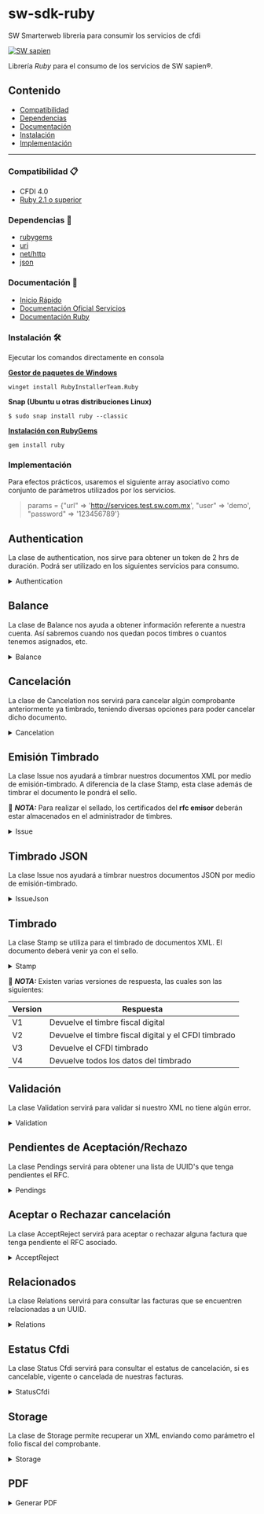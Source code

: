 # sw-sdk-ruby
SW Smarterweb libreria para consumir los servicios de cfdi

[![SW sapien](https://dka575ofm4ao0.cloudfront.net/pages-transactional_logos/retina/68712/SW_smarter-Servicios_web.png)](http://sw.com.mx/)

Librería *Ruby* para el consumo de los servicios de SW sapien®.

## Contenido 

- [Compatibilidad](#Compatibilidad)
- [Dependencias](#Dependencias)
- [Documentación](#Documentación)
- [Instalación](#Instalación)
- [Implementación](#Implementación)
---

### Compatibilidad :clipboard:
- CFDI 4.0
- [Ruby 2.1 o superior](https://www.ruby-lang.org/en/downloads/releases/)

### Dependencias :toolbox:
- [rubygems](https://guides.rubygems.org/)
- [uri](https://rubygems.org/gems/uri-handler/versions/1.0.2)
- [net/http](https://rubygems.org/gems/net-http-persistent/versions/3.0.0)
- [json](https://ruby-doc.org/core-3.1.2/JSON.html)


### Documentación :open_file_folder:
* [Inicio Rápido](https://developers.sw.com.mx/knowledge-base/conoce-el-proceso-de-integracion-en-solo-7-pasos/)
* [Documentación Oficial Servicios](http://developers.sw.com.mx)
* [Documentación Ruby](https://www.ruby-lang.org/en/documentation/)


### Instalación :hammer_and_wrench:

Ejecutar los comandos directamente en consola

**[Gestor de paquetes de Windows](https://github.com/microsoft/winget-cli)**
```shell
winget install RubyInstallerTeam.Ruby
```
**Snap (Ubuntu u otras distribuciones Linux)**
 ```shell
$ sudo snap install ruby --classic
```

**[Instalación con RubyGems](https://rubygems.org/)**


 ```shell
 gem install ruby
```

### Implementación

Para efectos prácticos, usaremos el siguiente array asociativo como conjunto de parámetros utilizados por los servicios. 

> params = {"url" => 'http://services.test.sw.com.mx', "user" => 'demo', "password" => '123456789'}

## Authentication ##

La clase de authentication, nos sirve para obtener un token de 2 hrs de duración. Podrá ser utilizado en los siguientes servicios para consumo.



<details>
<summary>
Authentication
</summary>

**Parámetros necesarios** 
* url 
* user 
* password

**Funciones disponibles**
- set(Params)
- authentication

Importar la clase al comienzo de nuestro programa de la siguiente manera

```rb
require 'Authentication/auth.rb'
```

**Ejemplo de uso**

```rb
Auth::set(params)
token = Auth::authentication.get_token
```

Las funciones utilizables para el objeto obtenido son las siguientes

| En caso de éxito | En caso de error  | 
|------------------|-------------------|
|  get_status      | get_message       | 
|  get_data        | get_messageDetail | 
|  get_response    |                   | 
|  get_token       |                   |
|  get_time_expire |                   |
|  get_status_code |                   |

</details>
 
## Balance ##


La clase de Balance nos ayuda a obtener información referente a nuestra cuenta. Así sabremos cuando nos quedan pocos timbres o cuantos tenemos asignados, etc. 
<details>

<summary>
Balance
</summary>

**Parámetros necesarios** 
* url
* user y password o url y token

Importar la clase al comienzo de nuestro programa de la siguiente manera

```rb
require 'Balance/balance.rb'
```

**Ejemplo de uso**

```rb
Balance::set(params)
response = Balance::account_balance
timbres = response.get_data['saldoTimbres']
```

Las funciones utilizables para el objeto obtenido son las siguientes

| En caso de éxito | En caso de error  | 
|------------------|-------------------|
|  get_status      | get_message       | 
|  get_data        | get_messageDetail | 
|  get_response    |                   | 
|  get_status_code |                   |
</details>

## Cancelación ##
La clase de Cancelation nos servirá para cancelar algún comprobante anteriormente ya timbrado, teniendo diversas opciones para poder cancelar dicho documento.


<details>

<summary>
Cancelation
</summary>

**Parámetros necesarios** 
* url
* user y password o url y token

Además de los parámetros que nos sean necesarios dependiendo del tipo de cancelación a usar.

**Funciones disponibles**

 - cancel_csd(uuid, rfc, password_csd, b64_cer, b64_key, motivo, foliosustitucion)
 - cancel_uuid(uuid, rfc, motivo, foliosustitucion)
 - cancel_pfx(uuid, rfc, password_csd, b64_pfx, motivo, foliosustitucion)
 - cancel_xml(xml_cancel, motivo, foliosustitucion)

| Parámetro         | Descripción       | 
|-------------------|-------------------|
|  uuid             | UUID del comprobante       | 
|  rfc              | RFC del emisor |
|  b64_cer          | Certificado del emisor en Base64                   | 
|  b64_key          | Key del emisor en Base64                  | 
|  b64_pfx          |Archivo Pfx en Base64                   |
|  password_csd     | Contraseña del certificado                  | 
|  xml_cancel       | XML con los comprobantes a cancelar               |
|  motivo           | Clave para expresar el motivo de la cancelación                  |
|  foliosustitucion | UUID del comprobante que sustituye                  |

Importar la clase al comienzo de nuestro programa de la siguiente manera

```rb
require 'Cancelation/cancelation.rb'
```

**Ejemplo de uso**

```rb
Cancelation::set(params)
response_csd = Cancelation::cancel_csd(uuid, rfc, password_csd, b64_cer, b64_key, motivo)
response_uuid = Cancelation::cancel_uuid(uuid, rfc, motivo, foliosustitucion)
response_pfx = Cancelation::cancel_pfx(uuid, rfc, password_csd, b64_pfx, motivo)
response_xml = Cancelation::cancel_xml(xml_cancel, motivo, foliosustitucion)
```

Las funciones utilizables para estos objetos de cancelación son los siguientes

| En caso de éxito | En caso de error  | 
|------------------|-------------------|
|  get_status      | get_message       | 
|  get_data        | get_messageDetail | 
|  get_response    |                   | 
|  get_status_code |                   |
</details>

## Emisión Timbrado ##


La clase Issue nos ayudará a timbrar nuestros documentos XML por medio de emisión-timbrado. A diferencia de la clase Stamp, esta clase además de timbrar el documento le pondrá el sello.

:pushpin:  ***NOTA:*** Para realizar el sellado, los certificados del **rfc emisor** deberán estar almacenados en el administrador de timbres.

<details>

<summary>
Issue
</summary>

**Parámetros necesarios** 
* url
* user y password o url y token
* xml

**Funciones disponibles**

- set(params)
- issue_v1(xml, b64)
- issue_v2(xml, b64)
- issue_v3(xml, b64)
- issue_v4(xml, b64)
 
> **b64** es un parámetro opcional y se debe indicar en *true* si el XML va encodeado en base64. De no indicarse por defecto se tomará el valor de *false*

Importar la clase al comienzo de nuestro programa de la siguiente manera

```rb
require 'Issue/issue.rb'
```

**Ejemplo de uso**

```rb
Issue::set(params)
response = Issue::issue_v4(xml,false)
File.open(response.get_data['uuid']+'.xml', 'w') { |file| file.write(response.get_data['cfdi']) }
```

Las funciones correspondientes al objeto Issue son las siguientes

| En caso de éxito | En caso de error  | 
|------------------|-------------------|
|  get_status      | get_message       | 
|  get_data        | get_messageDetail | 
|  get_response    |                   | 
|  get_status_code |                   |

</details>

## Timbrado JSON ##


La clase Issue nos ayudará a timbrar nuestros documentos JSON por medio de emisión-timbrado. 
<details>

<summary>
IssueJson
</summary>

**Parámetros necesarios** 
* url
* user y password o url y token
* JSON


**Funciones disponibles**

- set(params)
- issue_JSON_v1(json)
- issue_JSON_v2(json)
- issue_JSON_v3(json)
- issue_JSON_v4(json)

Importar la clase al comienzo de nuestro programa de la siguiente manera

```rb
require 'Issue/issue.rb'
```

**Ejemplo de uso**

```rb
Issue::set(params)
response = Issue::issue_JSON_v4(json)
File.open(response.get_data['uuid']+'.xml', 'w') { |file| file.write(response.get_data['cfdi']) }
```

Las funciones correspondientes al objeto que regresan estas funciones son las siguientes

| En caso de éxito | En caso de error  | 
|------------------|-------------------|
|  get_status      | get_message       | 
|  get_data        | get_messageDetail | 
|  get_response    |                   | 
|  get_status_code |                   |

</details>

## Timbrado ##

La clase Stamp se utiliza para el timbrado de documentos XML. El documento deberá venir ya con el sello.

<details>

<summary>
Stamp
</summary>


**Parámetros necesarios** 
* url
* user y password o url y token
* xml sellado

**Funciones disponibles**

- set(params)
- stamp_v1(xml, b64)
- stamp_v2(xml, b64)
- stamp_v3(xml, b64)
- stamp_v4(xml, b64)
> **b64** es un parámetro opcional y se debe indicar en *true* si el XML va encodeado en base 64. De no indicarse por defecto se tomará el valor de *false*

Importar la clase al comienzo de nuestro programa de la siguiente manera

```rb
require 'Stamp/stamp.rb'
```

Ejemplo de uso

```rb
Stamp::set(params)
response = Stamp::stamp_v4(xml)
File.open(response.get_data['uuid']+'.xml', 'w') { |file| file.write(response.get_data['cfdi']) }
```
Las funciones correspondientes al objeto que regresan estas funciones son las siguientes

| En caso de éxito | En caso de error  | 
|------------------|-------------------|
|  get_status      | get_message       | 
|  get_data        | get_messageDetail | 
|  get_response    |                   | 
|  get_status_code |                   |

</details>

:pushpin: ***NOTA:*** Existen varias versiones de respuesta, las cuales son las siguientes:

| Version |                         Respuesta                             | 
|---------|---------------------------------------------------------------|
|  V1     | Devuelve el timbre fiscal digital                             | 
|  V2     | Devuelve el timbre fiscal digital y el CFDI timbrado          | 
|  V3     | Devuelve el CFDI timbrado                                     | 
|  V4     | Devuelve todos los datos del timbrado                         |

## Validación ##

La clase Validation servirá para validar si nuestro XML no tiene algún error.

<details>

<summary>
Validation
</summary>

**Parámetros necesarios** 
* url
* user y password o url y token

**Funciones disponibles**

- set(params)
- validate_xml(xml)

Importar la clase al comienzo de nuestro programa de la siguiente manera

```rb
require 'Validation/validate.rb'
```

Ejemplo de uso

```rb
Validate::set(params)
response_xml = Validate::validateXml(xml)
puts response_xml.get_response
```

Las funciones correspondientes al objeto que regresan estas funciones son las siguientes

| En caso de éxito | En caso de error  | 
|------------------|-------------------|
|  get_status      | get_message       | 
|  get_data        | get_messageDetail | 
|  get_response    |                   | 
|  get_status_code |                   |
</details>

## Pendientes de Aceptación/Rechazo ##


La clase Pendings servirá para obtener una lista de UUID's que tenga pendientes el RFC.
<details>

<summary>
Pendings
</summary>

**Parámetros necesarios** 
* url
* user y password o url y token

Además de el RFC del cual consultaremos los UUID's pendientes.

**Funciones disponibles**

- set(params)
- get_pendings(rfc)

Importar la clase al comienzo de nuestro programa de la siguiente manera

```rb
require 'Pendings/pendings.rb'
```

**Ejemplo de uso**

```rb
rfc = 'LAN7008173R5'
Pendings::set(params)
reponse = Pendings::get_pendings(rfc)
```

Las funciones correspondientes al objeto que regresan estas funciones son las siguientes

| En caso de éxito | En caso de error  | 
|------------------|-------------------|
|  get_status      | get_message       | 
|  get_data        | get_messageDetail | 
|  get_response    |                   | 
|  get_status_code |                   |

</details>

## Aceptar o Rechazar cancelación ##


La clase AcceptReject servirá para aceptar o rechazar alguna factura que tenga pendiente el RFC asociado.

<details>

<summary>
AcceptReject
</summary>

**Parámetros necesarios** 
* url
* user y password o url y token

**Funciones disponibles**

- set(params)
- accept_reject_csd(uuids, rfc, password, csd, key)
- accept_reject_pfx(uuids, rfc, password, pfx)
- accept_reject_uuid(uuid, rfc, action)
- accept_reject_xml(xml)
> Action puede ser "aceptacion" o "rechazo"

Importar la clase al comienzo de nuestro programa de la siguiente manera

```rb
require 'AcceptReject/accept_reject.rb'
```

**Ejemplo de uso**

```rb
b64_csd = read_file('../../resources/b64CSD.txt')
b64_key = read_file('../../resources/b64Key.txt')
password_csd = '12345678a'
uuids = []
uuids << {"uuid" => "6b02b155-25fd-488d-862b-5a5dc5694b62", "action" => "Rechazo"}
uuids << {"uuid" => "ef47cd9e-b495-483d-b7ad-7f374fe8e353", "action" => "Rechazo"}
rfc = 'LAN7008173R5'
AcceptReject::set(params)
response = AcceptReject::accept_reject_csd(uuids, rfc, password_csd, b64_csd, b64_key)
puts response.get_response
```

Las funciones correspondientes al objeto que regresan estas funciones son las siguientes

| En caso de éxito | En caso de error  | 
|------------------|-------------------|
|  get_status      | get_message       | 
|  get_data        | get_messageDetail | 
|  get_response    |                   | 
|  get_status_code |                   |


</details>

## Relacionados ##

La clase Relations servirá para consultar las facturas que se encuentren relacionadas a un UUID.

<details>

<summary>
Relations
</summary>

**Parámetros necesarios** 
* url
* user y password o url y token

**Funciones disponibles**

- set(params)
- relations_csd(uuid, rfc, passwordcsd, b64CSD, b64Key)
- relations_pfx(uuid, rfc, passwordcsd, b64PFX)
- relations_uuid(uuid, rfc)
- relations_xml(xml)
Importar la clase al comienzo de nuestro programa de la siguiente manera

```rb
require 'Relations/relations.rb'
```

**Ejemplo de uso**

```rb
b64_csd = read_file('../../resources/b64CSD.txt')
b64_key = read_file('../../resources/b64Key.txt')
password_csd = '12345678a'
uuid = "77e5ee7e-518e-48d1-b719-2562eaf9cb1f"
rfc = 'LAN7008173R5'
Relations::set(params)
response =  Relations::relations_csd(uuid, rfc, password_csd, b64_csd, b64_key)
```

Las funciones correspondientes al objeto que regresan estas funciones son las siguientes

| En caso de éxito | En caso de error  | 
|------------------|-------------------|
|  get_status      | get_message       | 
|  get_data        | get_messageDetail | 
|  get_response    |                   | 
|  get_status_code |                   |

</details>

## Estatus Cfdi ##



La clase Status Cfdi servirá para consultar el estatus de cancelación, si es cancelable, vigente o cancelada de nuestras facturas.

<details>

<summary>
StatusCfdi
</summary>

**Parámetros necesarios** 
* url
* user y password o url y token.

**Funciones disponibles**

- status(rfc_emisor, rfc_receptor, total, uuid, url, action)

Importar la clase al comienzo de nuestro programa de la siguiente manera

```rb
require_relative 'StatusCfdi/status_cfdi.rb'
```

**Ejemplo de uso**

```rb
url = 'https://consultaqr.facturaelectronica.sat.gob.mx/ConsultaCFDIService.svc'
action = 'http://tempuri.org/IConsultaCFDIService/Consulta'
rfc_emisor = 'LAN7008173R5'
rfc_receptor = 'LAN8507268IA'
total = '5800.00'
uuid = 'a9143107-25c5-4fb9-b0eb-2fcbcb855967'
response = StatusCfdi::status(rfc_emisor, rfc_receptor, total, uuid, url, action)
```

Las funciones correspondientes al objeto que regresan estas funciones son las siguientes

>- *get_status_code*
>- *get_response*
>- *get_codigoEstatus*
>- *get_esCancelable*
>- *get_estado*
>- *get_estatusCancelacion*

</details>

## Storage #


La clase de Storage permite recuperar un XML enviando como parámetro el folio fiscal del comprobante.
<details>

<summary>
Storage
</summary>

**Parámetros necesarios** 
* url api
* url
* user y password o url api y token

**Funciones disponibles**

- get_xml(uuid)

Importar la clase al comienzo de nuestro programa de la siguiente manera

```rb
require 'Storage/storage.rb'
```

Setear los parámetros.

```rb
params = {"url_api" => 'http://api.test.sw.com.mx', "token" => ENV["SDKTEST_TOKEN"]}
Storage::set(params)
```

```rb
params = {"url_api" => 'http://api.test.sw.com.mx', "url" => 'http://services.test.sw.com.mx', "user" => ENV["SDKTEST_USER"], "password" => ENV["SDKTEST_PASSWORD"]}
Storage::set(params)
```

**Ejemplo de uso**

```rb
uuid = "b35d525e-d845-42c9-bbfb-eeeef601e2b4"
response = Storage::get_xml(uuid)
```

</details>

## PDF ##

<details>
<summary>
Generar PDF
</summary>

Este método genera y obtiene un pdf en base64 a partir de un documento XML timbrado y una plantilla. Puede ser consumido ingresando tu usuario y contraseña así como tambien ingresando solo el token. 

**Parámetros necesarios** 
* url api
* url
* user y password o url api y token

**Funciones disponibles**

- set(params)
- generate_pdf(xml,templateId,logob64,extras)

El logo y el arreglo de extras son atributos opcionales que pueden omitirse.

Importar la clase al comienzo de nuestro programa de la siguiente manera

```rb
require 'Pdf/pdf.rb'
```

Setear los parámetros para autentificación con usuario y contraseña.
```rb
params = {"url_api" => 'http://api.test.sw.com.mx', "url" => 'http://services.test.sw.com.mx', "user" => 'user', "password" => 'password'}
Pdf::set(params)
```
Setear los parámetros para autentificación mediante token
```rb
params = {"url_api" => 'http://api.test.sw.com.mx', "token" => 'token'}
Pdf:set(params)
```

**Ejemplo de uso**

```rb
Pdf::set(params)
response = Pdf::generate_pdf(xml,'cfdi40')
puts response.get_contentB64 
```

**Ejemplo de uso con todos los atributos**

```rb
Pdf::set(params)
templateId = 'cfdi40'
logo = "/9j/4AAQSkZJRgABAQEASAB....."
extras = {'REFERENCIA': "Referencia de pruebas"}
response = Pdf::generate_pdf(xml, templateId, logo, extras)
puts response.get_contentB64 
```
Las funciones correspondientes al objeto que regresan estas funciones son las siguientes

| En caso de éxito | En caso de error  | 
|------------------|-------------------|
|  get_status      | get_message       | 
|  get_data        | get_messageDetail | 
|  get_response    |                   | 
|  get_status_code |                   |
|  get_contentB64  |                   |
|  get_contentSizeBytes |                   |
|  get_uuid        |                   |
|  get_serie       |                   |
|  get_folio       |                   |
|  get_stampDate   |                   |
|  get_issuedDate  |                   |
|  get_rfcIssuer   |                   |
|  get_rfcReceptor |                   |
|  get_total       |                   |


:pushpin: ***NOTA:*** Existen varias plantillas de PDF para el CFDI segun el tipo de comprobante, las cuales son las siguientes:

|    Version 4.0     |  Plantilla para el complemento  |   Template Id   |
|--------------------|---------------------------------|-----------------|
| :white_check_mark: | Factura ingreso, egreso         | cfdi40          |
| :white_check_mark: | Nómina                          | payroll40       |
| :white_check_mark: | Pagos                           | payment20       |
| :white_check_mark: | Carta porte                     | billoflading40  |

Para mayor referencia de estas plantillas de PDF, favor de visitar el siguiente [link](https://developers.sw.com.mx/knowledge-base/plantillas-pdf/).
</details>